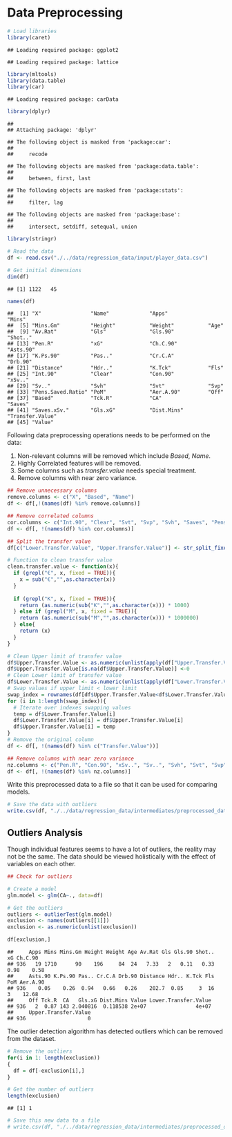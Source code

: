 # Data Preprocessing

``` r
# Load libraries
library(caret)
```

    ## Loading required package: ggplot2

    ## Loading required package: lattice

``` r
library(mltools)
library(data.table)
library(car)
```

    ## Loading required package: carData

``` r
library(dplyr)
```

    ## 
    ## Attaching package: 'dplyr'

    ## The following object is masked from 'package:car':
    ## 
    ##     recode

    ## The following objects are masked from 'package:data.table':
    ## 
    ##     between, first, last

    ## The following objects are masked from 'package:stats':
    ## 
    ##     filter, lag

    ## The following objects are masked from 'package:base':
    ## 
    ##     intersect, setdiff, setequal, union

``` r
library(stringr)
```

``` r
# Read the data
df <- read.csv("./../data/regression_data/input/player_data.csv")
```

``` r
# Get initial dimensions
dim(df)
```

    ## [1] 1122   45

``` r
names(df)
```

    ##  [1] "X"                "Name"             "Apps"             "Mins"            
    ##  [5] "Mins.Gm"          "Height"           "Weight"           "Age"             
    ##  [9] "Av.Rat"           "Gls"              "Gls.90"           "Shot.."          
    ## [13] "Pen.R"            "xG"               "Ch.C.90"          "Asts.90"         
    ## [17] "K.Ps.90"          "Pas.."            "Cr.C.A"           "Drb.90"          
    ## [21] "Distance"         "Hdr.."            "K.Tck"            "Fls"             
    ## [25] "Int.90"           "Clear"            "Con.90"           "xSv.."           
    ## [29] "Sv.."             "Svh"              "Svt"              "Svp"             
    ## [33] "Pens.Saved.Ratio" "PoM"              "Aer.A.90"         "Off"             
    ## [37] "Based"            "Tck.R"            "CA"               "Saves"           
    ## [41] "Saves.xSv."       "Gls.xG"           "Dist.Mins"        "Transfer.Value"  
    ## [45] "Value"

Following data preprocessing operations needs to be performed on the
data:

1.  Non-relevant columns will be removed which include *Based*, *Name*.
2.  Highly Correlated features will be removed.
3.  Some columns such as *transfer.value* needs special treatment.
4.  Remove columns with near zero variance.

``` r
## Remove unnecessary columns
remove.columns <- c("X", "Based", "Name")
df <- df[,!(names(df) %in% remove.columns)]

## Remove correlated columns
cor.columns <- c("Int.90", "Clear", "Svt", "Svp", "Svh", "Saves", "Pens.Saved.Ratio")
df <- df[, !(names(df) %in% cor.columns)]

## Split the transfer value
df[c("Lower.Transfer.Value", "Upper.Transfer.Value")] <- str_split_fixed(df$Transfer.Value ," - ", 2)

# Function to clean transfer value
clean.transfer.value <- function(x){
  if (grepl("€", x, fixed = TRUE)){
    x = sub("€","",as.character(x))
  }
  
  if (grepl("K", x, fixed = TRUE)){
    return (as.numeric(sub("K","",as.character(x))) * 1000)
  } else if (grepl("M", x, fixed = TRUE)){
    return (as.numeric(sub("M","",as.character(x))) * 1000000)
  } else{
    return (x)
  }
}

# Clean Upper limit of transfer value
df$Upper.Transfer.Value <- as.numeric(unlist(apply(df["Upper.Transfer.Value"], 1, clean.transfer.value)))
df$Upper.Transfer.Value[is.na(df$Upper.Transfer.Value)] <-0 
# Clean Lower limit of transfer value
df$Lower.Transfer.Value <- as.numeric(unlist(apply(df["Lower.Transfer.Value"], 1, clean.transfer.value)))
# Swap values if upper limit < lower limit
swap_index = rownames(df[df$Upper.Transfer.Value<df$Lower.Transfer.Value,]) # Find the indexes for which upper limit < lower limit
for (i in 1:length(swap_index)){
  # Iterate over indexes swapping values
  temp = df$Lower.Transfer.Value[i]
  df$Lower.Transfer.Value[i] = df$Upper.Transfer.Value[i]
  df$Upper.Transfer.Value[i] = temp
}
# Remove the original column
df <- df[, !(names(df) %in% c("Transfer.Value"))]

## Remove columns with near zero variance
nz.columns <- c("Pen.R", "Con.90", "xSv..", "Sv..", "Svh", "Svt", "Svp", "Pens.Saved.Ratio", "Saves", "Saves.xSv.")
df <- df[, !(names(df) %in% nz.columns)]
```

Write this preprocessed data to a file so that it can be used for
comparing models.

``` r
# Save the data with outliers
write.csv(df, "./../data/regression_data/intermediates/preprocessed_data.csv", row.names = FALSE)
```

## Outliers Analysis

Though individual features seems to have a lot of outliers, the reality
may not be the same. The data should be viewed holistically with the
effect of variables on each other.

``` r
## Check for outliers

# Create a model
glm.model <- glm(CA~., data=df)

# Get the outliers
outliers <- outlierTest(glm.model)
exclusion <- names(outliers[[1]])
exclusion <- as.numeric(unlist(exclusion))

df[exclusion,]
```

    ##     Apps Mins Mins.Gm Height Weight Age Av.Rat Gls Gls.90 Shot..   xG Ch.C.90
    ## 936   19 1710      90    196     84  24   7.33   2   0.11   0.33 0.98    0.58
    ##     Asts.90 K.Ps.90 Pas.. Cr.C.A Drb.90 Distance Hdr.. K.Tck Fls PoM Aer.A.90
    ## 936    0.05    0.26  0.94   0.66   0.26    202.7  0.85     3  16   3    12.68
    ##     Off Tck.R  CA   Gls.xG Dist.Mins Value Lower.Transfer.Value
    ## 936   2  0.87 143 2.040816  0.118538 2e+07                4e+07
    ##     Upper.Transfer.Value
    ## 936                    0

The outlier detection algorithm has detected outliers which can be
removed from the dataset.

``` r
# Remove the outliers
for(i in 1: length(exclusion))
{
  df = df[-exclusion[i],]
}
```

``` r
# Get the number of outliers
length(exclusion)
```

    ## [1] 1

``` r
# Save this new data to a file
# write.csv(df, "./../data/regression_data/intermediates/preprocessed_data_without_outliers.csv", row.names = FALSE)
```
